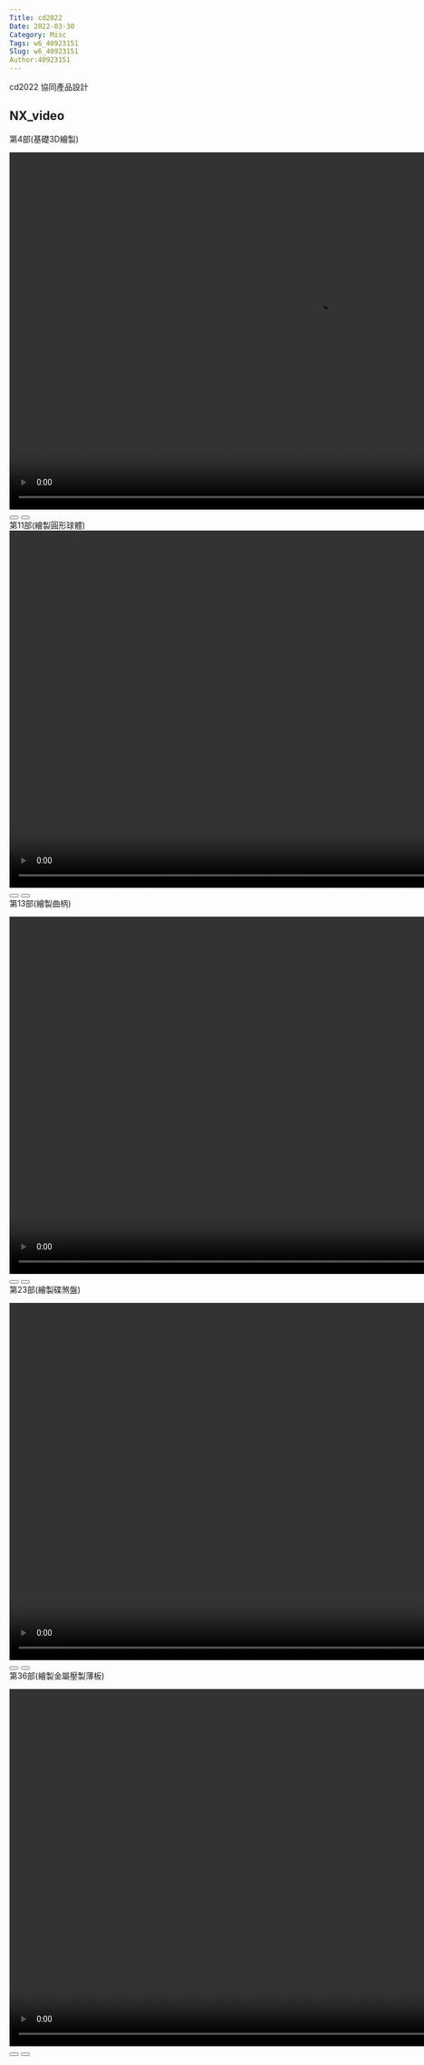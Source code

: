 ```yaml
---
Title: cd2022
Date: 2022-03-30
Category: Misc
Tags: w6_40923151
Slug: w6_40923151
Author:40923151
---
```

cd2022 協同產品設計

<!-- PELICAN_END_SUMMARY -->

NX_video
----
第4部(基礎3D繪製)
<!-- css and js for Wink -->
<link rel="stylesheet" type="text/css" href="./../cmsimde/static/winkPlayer.css">
<script type="text/javascript" src="./../cmsimde/static/winkPlayer.js"></script>
<!-- 導入 winkVideoData 變數值 -->
<script>
var winkVideoData = {
  dataVersion: 1,
  frameRate: 10,
  buttonFrameLength: 5,
  buttonFrameOffset: 2,
  frameStops: {
"2": [
      { type: "gotoframe", rect: { x: 820, y: 372, width: 60, height: 24 }, target: 3 },
    ],
    "31": [
      { type: "gotoframe", rect: { x: 764, y: 495, width: 60, height: 24 }, target: 2 },
      { type: "gotoframe", rect: { x: 848, y: 495, width: 60, height: 24 }, target: 32 },
    ],
    "93": [
      { type: "gotoframe", rect: { x: 861, y: 574, width: 60, height: 24 }, target: 31 },
      { type: "gotoframe", rect: { x: 945, y: 574, width: 60, height: 24 }, target: 94 },
    ],
    "105": [
      { type: "gotoframe", rect: { x: 801, y: 579, width: 60, height: 24 }, target: 93 },
      { type: "gotoframe", rect: { x: 885, y: 579, width: 60, height: 24 }, target: 106 },
    ],
    "120": [
      { type: "gotoframe", rect: { x: 862, y: 544, width: 60, height: 24 }, target: 105 },
      { type: "gotoframe", rect: { x: 946, y: 544, width: 60, height: 24 }, target: 121 },
    ],
    "141": [
      { type: "gotoframe", rect: { x: 894, y: 563, width: 60, height: 24 }, target: 120 },
      { type: "gotoframe", rect: { x: 978, y: 563, width: 60, height: 24 }, target: 142 },
    ],
    "163": [
      { type: "gotoframe", rect: { x: 727, y: 575, width: 60, height: 24 }, target: 141 },
      { type: "gotoframe", rect: { x: 811, y: 575, width: 60, height: 24 }, target: 164 },
    ],
    "176": [
      { type: "gotoframe", rect: { x: 791, y: 501, width: 60, height: 24 }, target: 163 },
      { type: "gotoframe", rect: { x: 875, y: 501, width: 60, height: 24 }, target: 177 },
    ],
    "193": [
      { type: "gotoframe", rect: { x: 939, y: 414, width: 60, height: 24 }, target: 176 },
    ],
  },
};
</script>
<!-- 將 mp4 檔案從 downloads 目錄取出播放 -->
<div class="winkVideoContainerClass"><video autoplay="autoplay" class="winkVideoClass" controls="controls" data-dirname="./../cmsimde/static" data-varname="winkVideoData" height="630" muted="true" width="1080">
<source src="./../downloads/NX_video/NX_video_4.mp4" type="video/mp4"></video>
<div class="winkVideoOverlayClass"></div>
<div class="winkVideoControlBarClass"><button class="winkVideoControlBarPlayButtonClass"></button> <button class="winkVideoControlBarPauseButtonClass"></button>
<div class="winkVideoControlBarProgressLeftClass"></div>
<div class="winkVideoControlBarProgressEmptyMiddleClass"></div>
<div class="winkVideoControlBarProgressRightClass"></div>
<div class="winkVideoControlBarProgressFilledMiddleClass"></div>
<div class="winkVideoControlBarProgressThumbClass"></div>
</div>
<div class="winkVideoPlayOverlayClass"></div>
</div>
第11部(繪製圓形球體)
<!-- css and js for Wink1 -->
<link rel="stylesheet" type="text/css" href="./../cmsimde/static/winkPlayer.css">
<script type="text/javascript" src="./../cmsimde/static/winkPlayer.js"></script>
<!-- 導入 winkVideoData 變數值 -->
<script>
var winkVideoData1 = {
  dataVersion: 1,
  frameRate: 10,
  buttonFrameLength: 5,
  buttonFrameOffset: 2,
  frameStops: {
 "2": [
      { type: "gotoframe", rect: { x: 711, y: 574, width: 60, height: 24 }, target: 3 },
    ],
    "36": [
      { type: "gotoframe", rect: { x: 857, y: 571, width: 60, height: 24 }, target: 37 },
      { type: "gotoframe", rect: { x: 753, y: 570, width: 60, height: 24 }, target: 2 },
    ],
    "100": [
      { type: "gotoframe", rect: { x: 850, y: 539, width: 60, height: 24 }, target: 101 },
      { type: "gotoframe", rect: { x: 766, y: 539, width: 60, height: 24 }, target: 36 },
    ],
    "153": [
      { type: "gotoframe", rect: { x: 766, y: 539, width: 60, height: 24 }, target: 100 },
      { type: "gotoframe", rect: { x: 850, y: 539, width: 60, height: 24 }, target: 154 },
    ],
    "169": [
      { type: "gotoframe", rect: { x: 891, y: 469, width: 60, height: 24 }, target: 153 },
      { type: "gotoframe", rect: { x: 975, y: 469, width: 60, height: 24 }, target: 170 },
    ],
    "236": [
      { type: "gotoframe", rect: { x: 302, y: 82, width: 60, height: 24 }, target: 169 },
      { type: "gotoframe", rect: { x: 386, y: 82, width: 60, height: 24 }, target: 237 },
    ],
    "303": [
      { type: "gotoframe", rect: { x: 843, y: 429, width: 60, height: 24 }, target: 236 },
      { type: "gotoframe", rect: { x: 927, y: 429, width: 60, height: 24 }, target: 304 },
    ],
    "315": [
      { type: "gotoframe", rect: { x: 820, y: 449, width: 60, height: 24 }, target: 303 },
      { type: "gotoframe", rect: { x: 904, y: 449, width: 60, height: 24 }, target: 316 },
    ],
    "324": [
      { type: "gotoframe", rect: { x: 806, y: 407, width: 60, height: 24 }, target: 315 },
      { type: "gotoframe", rect: { x: 890, y: 407, width: 60, height: 24 }, target: 325 },
    ],
    "335": [
      { type: "gotoframe", rect: { x: 857, y: 527, width: 60, height: 24 }, target: 324 },
    ],
  },
};
</script>
<!-- 將 mp4 檔案從 downloads 目錄取出播放 -->
<div class="winkVideoContainerClass"><video autoplay="autoplay" class="winkVideoClass" controls="controls" data-dirname="./../cmsimde/static" data-varname="winkVideoData1" height="630" muted="true" width="1080">
<source src="./../downloads/NX_video/NX_video_11.mp4" type="video/mp4"></video>
<div class="winkVideoOverlayClass"></div>
<div class="winkVideoControlBarClass"><button class="winkVideoControlBarPlayButtonClass"></button> <button class="winkVideoControlBarPauseButtonClass"></button>
<div class="winkVideoControlBarProgressLeftClass"></div>
<div class="winkVideoControlBarProgressEmptyMiddleClass"></div>
<div class="winkVideoControlBarProgressRightClass"></div>
<div class="winkVideoControlBarProgressFilledMiddleClass"></div>
<div class="winkVideoControlBarProgressThumbClass"></div>
</div>
<div class="winkVideoPlayOverlayClass"></div>
</div>
第13部(繪製曲柄)
<!-- css and js for Wink2 -->
<link rel="stylesheet" type="text/css" href="./../cmsimde/static/winkPlayer.css">
<script type="text/javascript" src="./../cmsimde/static/winkPlayer.js"></script>
<!-- 導入 winkVideoData 變數值 -->
<script>
var winkVideoData2 = {
  dataVersion: 1,
  frameRate: 10,
  buttonFrameLength: 5,
  buttonFrameOffset: 2,
  frameStops: {"2": [
      { type: "gotoframe", rect: { x: 920, y: 554, width: 60, height: 24 }, target: 3 },
    ],
    "24": [
      { type: "gotoframe", rect: { x: 925, y: 555, width: 60, height: 24 }, target: 25 },
      { type: "gotoframe", rect: { x: 845, y: 554, width: 60, height: 24 }, target: 2 },
    ],
    "32": [
      { type: "gotoframe", rect: { x: 925, y: 555, width: 60, height: 24 }, target: 33 },
      { type: "gotoframe", rect: { x: 845, y: 554, width: 60, height: 24 }, target: 24 },
    ],
    "92": [
      { type: "gotoframe", rect: { x: 332, y: 117, width: 60, height: 24 }, target: 93 },
      { type: "gotoframe", rect: { x: 252, y: 116, width: 60, height: 24 }, target: 32 },
    ],
    "156": [
      { type: "gotoframe", rect: { x: 938, y: 471, width: 60, height: 24 }, target: 157 },
      { type: "gotoframe", rect: { x: 858, y: 470, width: 60, height: 24 }, target: 92 },
    ],
    "172": [
      { type: "gotoframe", rect: { x: 878, y: 555, width: 60, height: 24 }, target: 173 },
      { type: "gotoframe", rect: { x: 798, y: 554, width: 60, height: 24 }, target: 156 },
    ],
    "179": [
      { type: "gotoframe", rect: { x: 925, y: 555, width: 60, height: 24 }, target: 180 },
      { type: "gotoframe", rect: { x: 845, y: 554, width: 60, height: 24 }, target: 172 },
    ],
    "190": [
      { type: "gotoframe", rect: { x: 925, y: 555, width: 60, height: 24 }, target: 191 },
      { type: "gotoframe", rect: { x: 845, y: 554, width: 60, height: 24 }, target: 179 },
    ],
    "198": [
      { type: "gotoframe", rect: { x: 879, y: 554, width: 60, height: 24 }, target: 199 },
      { type: "gotoframe", rect: { x: 799, y: 553, width: 60, height: 24 }, target: 190 },
    ],
    "207": [
      { type: "gotoframe", rect: { x: 925, y: 555, width: 60, height: 24 }, target: 208 },
      { type: "gotoframe", rect: { x: 845, y: 554, width: 60, height: 24 }, target: 198 },
    ],
    "215": [
      { type: "gotoframe", rect: { x: 925, y: 555, width: 60, height: 24 }, target: 216 },
      { type: "gotoframe", rect: { x: 845, y: 554, width: 60, height: 24 }, target: 207 },
    ],
    "277": [
      { type: "gotoframe", rect: { x: 212, y: 120, width: 60, height: 24 }, target: 215 },
      { type: "gotoframe", rect: { x: 292, y: 121, width: 60, height: 24 }, target: 278 },
    ],
    "346": [
      { type: "gotoframe", rect: { x: 845, y: 554, width: 60, height: 24 }, target: 277 },
      { type: "gotoframe", rect: { x: 925, y: 555, width: 60, height: 24 }, target: 347 },
    ],
    "368": [
      { type: "gotoframe", rect: { x: 845, y: 554, width: 60, height: 24 }, target: 346 },
      { type: "gotoframe", rect: { x: 925, y: 555, width: 60, height: 24 }, target: 369 },
    ],
    "393": [
      { type: "gotoframe", rect: { x: 845, y: 554, width: 60, height: 24 }, target: 368 },
      { type: "gotoframe", rect: { x: 925, y: 555, width: 60, height: 24 }, target: 394 },
    ],
    "413": [
      { type: "gotoframe", rect: { x: 653, y: 288, width: 60, height: 24 }, target: 393 },
      { type: "gotoframe", rect: { x: 733, y: 289, width: 60, height: 24 }, target: 414 },
    ],
    "423": [
      { type: "gotoframe", rect: { x: 763, y: 425, width: 60, height: 24 }, target: 413 },
      { type: "gotoframe", rect: { x: 843, y: 426, width: 60, height: 24 }, target: 424 },
    ],
    "432": [
      { type: "gotoframe", rect: { x: 765, y: 471, width: 60, height: 24 }, target: 423 },
      { type: "gotoframe", rect: { x: 845, y: 472, width: 60, height: 24 }, target: 433 },
    ],
    "441": [
      { type: "gotoframe", rect: { x: 845, y: 554, width: 60, height: 24 }, target: 432 },
      { type: "gotoframe", rect: { x: 925, y: 555, width: 60, height: 24 }, target: 442 },
    ],
    "505": [
      { type: "gotoframe", rect: { x: 263, y: 124, width: 60, height: 24 }, target: 441 },
      { type: "gotoframe", rect: { x: 343, y: 125, width: 60, height: 24 }, target: 506 },
    ],
    "559": [
      { type: "gotoframe", rect: { x: 693, y: 129, width: 60, height: 24 }, target: 505 },
      { type: "gotoframe", rect: { x: 773, y: 130, width: 60, height: 24 }, target: 560 },
    ],
    "609": [
      { type: "gotoframe", rect: { x: 308, y: 116, width: 60, height: 24 }, target: 559 },
      { type: "gotoframe", rect: { x: 388, y: 117, width: 60, height: 24 }, target: 610 },
    ],
    "662": [
      { type: "gotoframe", rect: { x: 588, y: 495, width: 60, height: 24 }, target: 609 },
      { type: "gotoframe", rect: { x: 668, y: 496, width: 60, height: 24 }, target: 663 },
    ],
    "679": [
      { type: "gotoframe", rect: { x: 832, y: 405, width: 60, height: 24 }, target: 662 },
      { type: "gotoframe", rect: { x: 912, y: 406, width: 60, height: 24 }, target: 680 },
    ],
    "696": [
      { type: "gotoframe", rect: { x: 769, y: 556, width: 60, height: 24 }, target: 679 },
    ],

  },
};
</script>
<!-- 將 mp4 檔案從 downloads 目錄取出播放 -->
<div class="winkVideoContainerClass"><video autoplay="autoplay" class="winkVideoClass" controls="controls" data-dirname="./../cmsimde/static" data-varname="winkVideoData2" height="630" muted="true" width="1080">
<source src="./../downloads/NX_video/NX_video_13.mp4" type="video/mp4"></video>
<div class="winkVideoOverlayClass"></div>
<div class="winkVideoControlBarClass"><button class="winkVideoControlBarPlayButtonClass"></button> <button class="winkVideoControlBarPauseButtonClass"></button>
<div class="winkVideoControlBarProgressLeftClass"></div>
<div class="winkVideoControlBarProgressEmptyMiddleClass"></div>
<div class="winkVideoControlBarProgressRightClass"></div>
<div class="winkVideoControlBarProgressFilledMiddleClass"></div>
<div class="winkVideoControlBarProgressThumbClass"></div>
</div>
<div class="winkVideoPlayOverlayClass"></div>
</div>
第23部(繪製碟煞盤)
<!-- css and js for Wink3 -->
<link rel="stylesheet" type="text/css" href="./../cmsimde/static/winkPlayer.css">
<script type="text/javascript" src="./../cmsimde/static/winkPlayer.js"></script>
<!-- 導入 winkVideoData 變數值 -->
<script>
var winkVideoData3 = {
  dataVersion: 1,
  frameRate: 10,
  buttonFrameLength: 5,
  buttonFrameOffset: 2,
  frameStops: {"2": [
      { type: "gotoframe", rect: { x: 871, y: 545, width: 60, height: 24 }, target: 3 },
    ],
    "11": [
      { type: "gotoframe", rect: { x: 917, y: 546, width: 60, height: 24 }, target: 12 },
      { type: "gotoframe", rect: { x: 827, y: 546, width: 60, height: 24 }, target: 2 },
    ],
    "39": [
      { type: "gotoframe", rect: { x: 827, y: 546, width: 60, height: 24 }, target: 11 },
      { type: "gotoframe", rect: { x: 917, y: 546, width: 60, height: 24 }, target: 40 },
    ],
    "111": [
      { type: "gotoframe", rect: { x: 253, y: 174, width: 60, height: 24 }, target: 39 },
      { type: "gotoframe", rect: { x: 343, y: 174, width: 60, height: 24 }, target: 112 },
    ],
    "116": [
      { type: "gotoframe", rect: { x: 179, y: 180, width: 60, height: 24 }, target: 111 },
      { type: "gotoframe", rect: { x: 269, y: 180, width: 60, height: 24 }, target: 117 },
    ],
    "180": [
      { type: "gotoframe", rect: { x: 827, y: 546, width: 60, height: 24 }, target: 116 },
      { type: "gotoframe", rect: { x: 917, y: 546, width: 60, height: 24 }, target: 181 },
    ],
    "189": [
      { type: "gotoframe", rect: { x: 777, y: 581, width: 60, height: 24 }, target: 180 },
      { type: "gotoframe", rect: { x: 867, y: 581, width: 60, height: 24 }, target: 190 },
    ],
    "232": [
      { type: "gotoframe", rect: { x: 405, y: 116, width: 60, height: 24 }, target: 189 },
      { type: "gotoframe", rect: { x: 495, y: 116, width: 60, height: 24 }, target: 233 },
    ],
    "283": [
      { type: "gotoframe", rect: { x: 853, y: 577, width: 60, height: 24 }, target: 232 },
      { type: "gotoframe", rect: { x: 943, y: 577, width: 60, height: 24 }, target: 284 },
    ],
    "295": [
      { type: "gotoframe", rect: { x: 773, y: 578, width: 60, height: 24 }, target: 283 },
      { type: "gotoframe", rect: { x: 863, y: 578, width: 60, height: 24 }, target: 296 },
    ],
    "328": [
      { type: "gotoframe", rect: { x: 596, y: 576, width: 60, height: 24 }, target: 295 },
      { type: "gotoframe", rect: { x: 686, y: 576, width: 60, height: 24 }, target: 329 },
    ],
    "361": [
      { type: "gotoframe", rect: { x: 819, y: 548, width: 60, height: 24 }, target: 328 },
      { type: "gotoframe", rect: { x: 909, y: 548, width: 60, height: 24 }, target: 362 },
    ],
    "369": [
      { type: "gotoframe", rect: { x: 780, y: 574, width: 60, height: 24 }, target: 361 },
    ],

  },
};
</script>
<!-- 將 mp4 檔案從 downloads 目錄取出播放 -->
<div class="winkVideoContainerClass"><video autoplay="autoplay" class="winkVideoClass" controls="controls" data-dirname="./../cmsimde/static" data-varname="winkVideoData3" height="630" muted="true" width="1080">
<source src="./../downloads/NX_video/NX_video_23.mp4" type="video/mp4"></video>
<div class="winkVideoOverlayClass"></div>
<div class="winkVideoControlBarClass"><button class="winkVideoControlBarPlayButtonClass"></button> <button class="winkVideoControlBarPauseButtonClass"></button>
<div class="winkVideoControlBarProgressLeftClass"></div>
<div class="winkVideoControlBarProgressEmptyMiddleClass"></div>
<div class="winkVideoControlBarProgressRightClass"></div>
<div class="winkVideoControlBarProgressFilledMiddleClass"></div>
<div class="winkVideoControlBarProgressThumbClass"></div>
</div>
<div class="winkVideoPlayOverlayClass"></div>
</div>
第36部(繪製金屬壓製薄板)
<!-- css and js for Wink4 -->
<link rel="stylesheet" type="text/css" href="./../cmsimde/static/winkPlayer.css">
<script type="text/javascript" src="./../cmsimde/static/winkPlayer.js"></script>
<!-- 導入 winkVideoData 變數值 -->
<script>
var winkVideoData4 = {
  dataVersion: 1,
  frameRate: 10,
  buttonFrameLength: 5,
  buttonFrameOffset: 2,
  frameStops: {"2": [
      { type: "gotoframe", rect: { x: 825, y: 435, width: 60, height: 24 }, target: 3 },
    ],
    "22": [
      { type: "gotoframe", rect: { x: 315, y: 487, width: 60, height: 24 }, target: 23 },
      { type: "gotoframe", rect: { x: 218, y: 487, width: 60, height: 24 }, target: 2 },
    ],
    "54": [
      { type: "gotoframe", rect: { x: 380, y: 426, width: 60, height: 24 }, target: 55 },
      { type: "gotoframe", rect: { x: 283, y: 426, width: 60, height: 24 }, target: 22 },
    ],
    "106": [
      { type: "gotoframe", rect: { x: 605, y: 484, width: 60, height: 24 }, target: 107 },
      { type: "gotoframe", rect: { x: 508, y: 484, width: 60, height: 24 }, target: 54 },
    ],
    "154": [
      { type: "gotoframe", rect: { x: 445, y: 223, width: 60, height: 24 }, target: 155 },
      { type: "gotoframe", rect: { x: 348, y: 223, width: 60, height: 24 }, target: 106 },
    ],
    "221": [
      { type: "gotoframe", rect: { x: 862, y: 361, width: 60, height: 24 }, target: 222 },
      { type: "gotoframe", rect: { x: 765, y: 361, width: 60, height: 24 }, target: 154 },
    ],
    "262": [
      { type: "gotoframe", rect: { x: 950, y: 478, width: 60, height: 24 }, target: 263 },
      { type: "gotoframe", rect: { x: 853, y: 478, width: 60, height: 24 }, target: 221 },
    ],
    "301": [
      { type: "gotoframe", rect: { x: 889, y: 567, width: 60, height: 24 }, target: 302 },
      { type: "gotoframe", rect: { x: 792, y: 567, width: 60, height: 24 }, target: 262 },
    ],
    "315": [
      { type: "gotoframe", rect: { x: 686, y: 566, width: 60, height: 24 }, target: 316 },
      { type: "gotoframe", rect: { x: 589, y: 566, width: 60, height: 24 }, target: 301 },
    ],
    "341": [
      { type: "gotoframe", rect: { x: 173, y: 198, width: 60, height: 24 }, target: 342 },
      { type: "gotoframe", rect: { x: 76, y: 198, width: 60, height: 24 }, target: 315 },
    ],
    "378": [
      { type: "gotoframe", rect: { x: 340, y: 550, width: 60, height: 24 }, target: 379 },
      { type: "gotoframe", rect: { x: 243, y: 550, width: 60, height: 24 }, target: 341 },
    ],
    "401": [
      { type: "gotoframe", rect: { x: 384, y: 489, width: 60, height: 24 }, target: 402 },
      { type: "gotoframe", rect: { x: 287, y: 489, width: 60, height: 24 }, target: 378 },
    ],
    "421": [
      { type: "gotoframe", rect: { x: 359, y: 536, width: 60, height: 24 }, target: 422 },
      { type: "gotoframe", rect: { x: 262, y: 536, width: 60, height: 24 }, target: 401 },
    ],
    "458": [
      { type: "gotoframe", rect: { x: 151, y: 181, width: 60, height: 24 }, target: 459 },
      { type: "gotoframe", rect: { x: 54, y: 181, width: 60, height: 24 }, target: 421 },
    ],
    "497": [
      { type: "gotoframe", rect: { x: 947, y: 381, width: 60, height: 24 }, target: 498 },
      { type: "gotoframe", rect: { x: 850, y: 381, width: 60, height: 24 }, target: 458 },
    ],
    "519": [
      { type: "gotoframe", rect: { x: 868, y: 520, width: 60, height: 24 }, target: 520 },
      { type: "gotoframe", rect: { x: 771, y: 520, width: 60, height: 24 }, target: 497 },
    ],
    "537": [
      { type: "gotoframe", rect: { x: 904, y: 518, width: 60, height: 24 }, target: 538 },
      { type: "gotoframe", rect: { x: 807, y: 518, width: 60, height: 24 }, target: 519 },
    ],
    "578": [
      { type: "gotoframe", rect: { x: 386, y: 569, width: 60, height: 24 }, target: 579 },
      { type: "gotoframe", rect: { x: 289, y: 569, width: 60, height: 24 }, target: 537 },
    ],
    "617": [
      { type: "gotoframe", rect: { x: 689, y: 267, width: 60, height: 24 }, target: 618 },
      { type: "gotoframe", rect: { x: 592, y: 267, width: 60, height: 24 }, target: 578 },
    ],
    "641": [
      { type: "gotoframe", rect: { x: 302, y: 569, width: 60, height: 24 }, target: 642 },
      { type: "gotoframe", rect: { x: 205, y: 569, width: 60, height: 24 }, target: 617 },
    ],
    "707": [
      { type: "gotoframe", rect: { x: 517, y: 222, width: 60, height: 24 }, target: 708 },
      { type: "gotoframe", rect: { x: 420, y: 222, width: 60, height: 24 }, target: 641 },
    ],
    "745": [
      { type: "gotoframe", rect: { x: 543, y: 565, width: 60, height: 24 }, target: 746 },
      { type: "gotoframe", rect: { x: 446, y: 565, width: 60, height: 24 }, target: 707 },
    ],
    "824": [
      { type: "gotoframe", rect: { x: 257, y: 515, width: 60, height: 24 }, target: 825 },
      { type: "gotoframe", rect: { x: 160, y: 515, width: 60, height: 24 }, target: 745 },
    ],
    "849": [
      { type: "gotoframe", rect: { x: 324, y: 483, width: 60, height: 24 }, target: 850 },
      { type: "gotoframe", rect: { x: 231, y: 484, width: 60, height: 24 }, target: 824 },
    ],
    "862": [
      { type: "gotoframe", rect: { x: 855, y: 548, width: 60, height: 24 }, target: 863 },
      { type: "gotoframe", rect: { x: 758, y: 548, width: 60, height: 24 }, target: 849 },
    ],
    "883": [
      { type: "gotoframe", rect: { x: 941, y: 443, width: 60, height: 24 }, target: 862 },
    ],

  },
};
</script>
<!-- 將 mp4 檔案從 downloads 目錄取出播放 -->
<div class="winkVideoContainerClass"><video autoplay="autoplay" class="winkVideoClass" controls="controls" data-dirname="./../cmsimde/static" data-varname="winkVideoData4" height="630" muted="true" width="1080">
<source src="./../downloads/NX_video/NX_video_36.mp4" type="video/mp4"></video>
<div class="winkVideoOverlayClass"></div>
<div class="winkVideoControlBarClass"><button class="winkVideoControlBarPlayButtonClass"></button> <button class="winkVideoControlBarPauseButtonClass"></button>
<div class="winkVideoControlBarProgressLeftClass"></div>
<div class="winkVideoControlBarProgressEmptyMiddleClass"></div>
<div class="winkVideoControlBarProgressRightClass"></div>
<div class="winkVideoControlBarProgressFilledMiddleClass"></div>
<div class="winkVideoControlBarProgressThumbClass"></div>
</div>
<div class="winkVideoPlayOverlayClass"></div>
</div>
